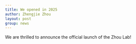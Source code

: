 ```yaml
---
title: We opened in 2025
author: Zhengjie Zhou
layout: post
group: news
---
```


We are thrilled to announce the official launch of the Zhou Lab!
